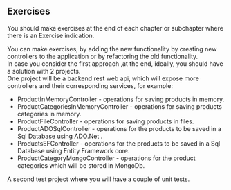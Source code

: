 ## Exercises

You should make exercises at the end of each chapter or subchapter where there is an Exercise indication.  

You can make exercises, by adding the new functionality by creating new controllers to the application or by refactoring the old functionality.  
In case you consider the first approach ,at the end, ideally, you should have a solution with 2 projects.  
One project will be a backend rest web api, which will expose more controllers and their corresponding services, for example:  
 - ProductInMemoryController - operations for saving products in memory.  
 - ProductCategoriesInMemoryController - operations for saving products categories in memory.  
 - ProductFileController - operations for saving products in files.  
 - ProductADOSqlController -  operations for the products to be saved in a Sql Database using ADO.Net .
 - ProductsEFController - operations for the products to be saved in a Sql Database using Entity Framework core.  
 - ProductCategoryMongoController - operations for the product categories which will be stored in MongoDb.  

A second test project where you will have a couple of unit tests.  
